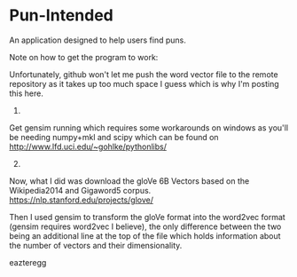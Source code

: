 # Pun-Intended
An application designed to help users find puns.

Note on how to get the program to work:

Unfortunately, github won't let me push the word vector file to the remote repository as it takes up too much space I guess which
is why I'm posting this here.

1.
Get gensim running which requires some workarounds on windows as you'll be needing numpy+mkl and scipy which can be found
on http://www.lfd.uci.edu/~gohlke/pythonlibs/

2.
Now, what I did was download the gloVe 6B Vectors based on the Wikipedia2014 and Gigaword5 corpus. https://nlp.stanford.edu/projects/glove/

Then I used gensim to transform the gloVe format into the word2vec format (gensim requires word2vec I believe), the only difference between the two being
an additional line at the top of the file which holds information about the number of vectors and their dimensionality.

eazteregg
